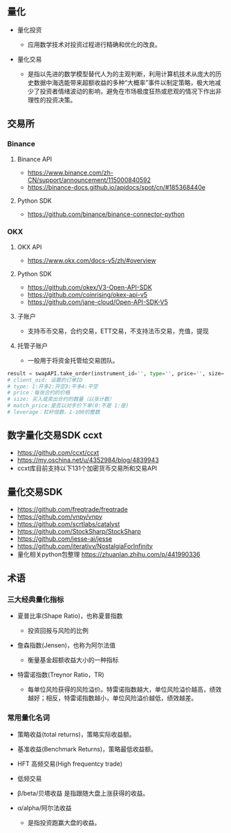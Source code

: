 ## 量化
- 量化投资
    - 应用数学技术对投资过程进行精确和优化的改良。

- 量化交易
    - 是指以先进的数学模型替代人为的主观判断，利用计算机技术从庞大的历史数据中海选能带来超额收益的多种“大概率”事件以制定策略，极大地减少了投资者情绪波动的影响，避免在市场极度狂热或悲观的情况下作出非理性的投资决策。


## 交易所
### Binance
1. Binance API 
    - https://www.binance.com/zh-CN/support/announcement/115000840592
    - https://binance-docs.github.io/apidocs/spot/cn/#185368440e

2. Python SDK 
    - https://github.com/binance/binance-connector-python

### OKX
1. OKX API
    - https://www.okx.com/docs-v5/zh/#overview

2. Python SDK 
    - https://github.com/okex/V3-Open-API-SDK
    - https://github.com/coinrising/okex-api-v5
    - https://github.com/jane-cloud/Open-API-SDK-V5

3. 子账户
    - 支持币币交易，合约交易，ETT交易，不支持法币交易，充值，提现

4. 托管子账户
    - 一般用于将资金托管给交易团队。 



```python
result = swapAPI.take_order(instrument_id='', type='', price='', size='',order_type='', match_price='')
# client_oid: 设置的订单ID
# type: 1:开多2:开空3:平多4:平空
# price：每张合约的价格
# size: 买入或卖出合约的数量（以张计数）
# match_price:是否以对手价下单(0:不是 1:是)
# leverage：杠杆倍数，1-100的整数
```

## 数字量化交易SDK ccxt
- https://github.com/ccxt/ccxt
- https://my.oschina.net/u/4352984/blog/4839943
- ccxt库目前支持以下131个加密货币交易所和交易API

## 量化交易SDK
- https://github.com/freqtrade/freqtrade
- https://github.com/vnpy/vnpy
- https://github.com/scrtlabs/catalyst
- https://github.com/StockSharp/StockSharp
- https://github.com/jesse-ai/jesse
- https://github.com/iterativv/NostalgiaForInfinity
- 量化相关python包整理 https://zhuanlan.zhihu.com/p/441990336

## 术语
### 三大经典量化指标
- 夏普比率(Shape Ratio)，也称夏普指数
    - 投资回报与风险的比例

- 詹森指数(Jensen)，也称为阿尔法值
    - 衡量基金超额收益大小的一种指标

- 特雷诺指数(Treynor Ratio，TR)
    - 每单位风险获得的风险溢价。特雷诺指数越大，单位风险溢价越高，绩效越好；相反，特雷诺指数越小，单位风险溢价越低，绩效越差。

### 常用量化名词
- 策略收益(total returns)，策略实际收益额。

- 基准收益(Benchmark Returns)，策略最低收益额。

- HFT 高频交易(High frequentcy trade)

- 低频交易

- β/beta/贝塔收益
    是指跟随大盘上涨获得的收益。

- α/alpha/阿尔法收益
    - 是指投资跑赢大盘的收益。
